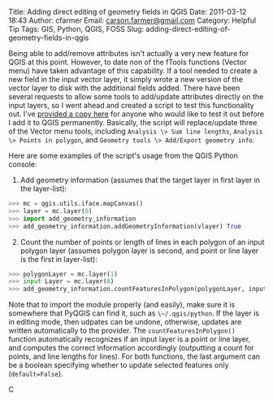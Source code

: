 Title: Adding direct editing of geometry fields in QGIS
Date: 2011-03-12 18:43
Author: cfarmer
Email: carson.farmer@gmail.com
Category: Helpful Tip
Tags: GIS, Python, QGIS, FOSS
Slug: adding-direct-editing-of-geometry-fields-in-qgis

Being able to add/remove attributes isn't actually a very new feature
for QGIS at this point. However, to date non of the fTools functions
(Vector menu) have taken advantage of this capability. If a tool needed
to create a new field in the input vector layer, it simply wrote a new
version of the vector layer to disk with the additional fields added.
There have been several requests to allow some tools to add/update
attributes directly on the input layers, so I went ahead and created a
script to test this functionality out. I've 
[provided a copy here](|filname|/uploads/add_geometry_information.py) 
for anyone who would like to test it out before I add it to QGIS
permanently. Basically, the script will replace/update three of the
Vector menu tools, including `Analysis \> Sum line lengths`, `Analysis
\> Points in polygon`, and `Geometry tools \> Add/Export geometry
info`.
<!--more-->
Here are some examples of the script's usage from the QGIS Python
console:

1. Add geometry information (assumes that the target layer in first
layer in the layer-list):

```python
>>> mc = qgis.utils.iface.mapCanvas()
>>> layer = mc.layer(0)
>>> import add_geometry_information
>>> add_geometry_information.addGeometryInformation(vlayer) True
```

2. Count the number of points or length of lines in each polygon of an
input polygon layer (assumes polygon layer is second, and point or line
layer is the first in layer-list):

```python
>>> polygonLayer = mc.layer(1)
>>> input Layer = mc.layer(0)
>>> add_geometry_information.countFeaturesInPolygon(polygonLayer, inputLayer) True
```

Note that to import the module properly (and easily), make sure it is
somewhere that PyQGIS can find it, such as `\~/.qgis/python`. If the layer
is in editing mode, then udpates can be undone, otherwise, updates are
written automatically to the provider. The `countFeaturesInPolygon()`
function automatically recognizes if an input layer is a point or line
layer, and computes the correct information accordingly (outputting a
count for points, and line lengths for lines). For both functions, the
last argument can be a boolean specifying whether to update selected
features only (`default=False`).

C
